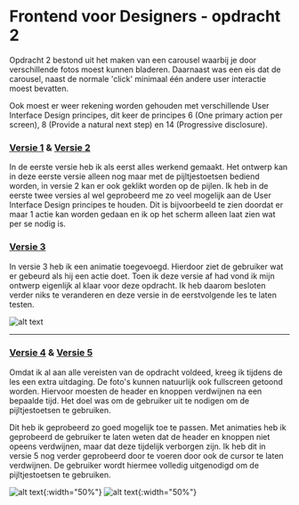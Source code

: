 # Frontend voor Designers - opdracht 2

Opdracht 2 bestond uit het maken van een carousel waarbij je door verschillende fotos moest kunnen bladeren. Daarnaast was een eis dat de carousel, naast de normale 'click' minimaal één andere user interactie moest bevatten.

Ook moest er weer rekening worden gehouden met verschillende User Interface Design principes, dit keer de principes 6 (One primary action per screen), 8 (Provide a natural next step) en 14 (Progressive disclosure).


### [Versie 1](https://tomwesterhof.github.io/Frontend-voor-Designers/Opdracht%202/v1) & [Versie 2](https://tomwesterhof.github.io/Frontend-voor-Designers/Opdracht%202/v2)

In de eerste versie heb ik als eerst alles werkend gemaakt. Het ontwerp kan in deze eerste versie alleen nog maar met de pijltjestoetsen bediend worden, in versie 2 kan er ook geklikt worden op de pijlen. Ik heb in de eerste twee versies al wel geprobeerd me zo veel mogelijk aan de User Interface Design principes te houden. Dit is bijvoorbeeld te zien doordat er maar 1 actie kan worden gedaan en ik op het scherm alleen laat zien wat per se nodig is.


### [Versie 3](https://tomwesterhof.github.io/Frontend-voor-Designers/Opdracht%202/v3)

In versie 3 heb ik een animatie toegevoegd. Hierdoor ziet de gebruiker wat er gebeurd als hij een actie doet. Toen ik deze versie af had vond ik mijn ontwerp eigenlijk al klaar voor deze opdracht. Ik heb daarom besloten verder niks te veranderen en deze versie in de eerstvolgende les te laten testen.

![alt text](https://tomwesterhof.github.io/Frontend-voor-Designers/Screenshots/opdracht-2_versie-3.png "Opdracht 2, versie 3")


---


### [Versie 4](https://tomwesterhof.github.io/Frontend-voor-Designers/Opdracht%202/v4) & [Versie 5](https://tomwesterhof.github.io/Frontend-voor-Designers/Opdracht%202/v5)

Omdat ik al aan alle vereisten van de opdracht voldeed, kreeg ik tijdens de les een extra uitdaging. De foto's kunnen natuurlijk ook fullscreen getoond worden. Hiervoor moesten de header en knoppen verdwijnen na een bepaalde tijd. Het doel was om de gebruiker uit te nodigen om de pijltjestoetsen te gebruiken.

Dit heb ik geprobeerd zo goed mogelijk toe te passen. Met animaties heb ik geprobeerd de gebruiker te laten weten dat de header en knoppen niet opeens verdwijnen, maar dat deze tijdelijk verborgen zijn. Ik heb dit in versie 5 nog verder geprobeerd door te voeren door ook de cursor te laten verdwijnen. De gebruiker wordt hiermee volledig uitgenodigd om de pijltjestoetsen te gebruiken.

![alt text](https://tomwesterhof.github.io/Frontend-voor-Designers/Screenshots/opdracht-2_versie-5-1.png "Opdracht 2, versie 5-1"){:width="50%"} ![alt text](https://tomwesterhof.github.io/Frontend-voor-Designers/Screenshots/opdracht-2_versie-5-2.png "Opdracht 2, versie 5-2"){:width="50%"}
